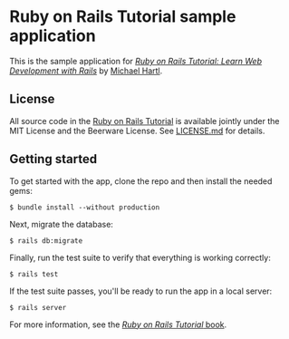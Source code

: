 # Ruby on Rails Tutorial sample application

This is the sample application for
[*Ruby on Rails Tutorial:
Learn Web Development with Rails*](http://www.railstutorial.org/)
by [Michael Hartl](http://www.michaelhartl.com/).

## License

All source code in the [Ruby on Rails
Tutorial](http://railstutorial.org/)
is available jointly under the MIT License and the Beerware License. See
[LICENSE.md](LICENSE.md) for details.

## Getting started

To get started with the app, clone the repo and then install the needed
gems:

```
$ bundle install --without production
```

Next, migrate the database:

```
$ rails db:migrate
```

Finally, run the test suite to verify that everything is working
correctly:

```
$ rails test
```

If the test suite passes, you'll be ready to run the app in a local
server:

```
$ rails server
```

For more information, see the
[*Ruby on Rails Tutorial* book](http://www.railstutorial.org/book).
